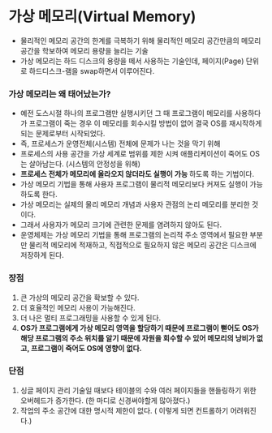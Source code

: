 <h1> 가상 메모리(Virtual Memory) </h1>

- 물리적인 메모리 공간의 한계를 극복하기 위해 물리적인 메모리 공간만큼의 메모리 공간을 학보하여 메모리 용량을 늘리는 기술
- 가상 메모리는 하드 디스크의 용량을 떼서 사용하는 기술인데, 페이지(Page) 단위로 하드디스크-램을 swap하면서 이루어진다.

<h3> 가상 메모리는 왜 태어났는가? </h3>

- 예전 도스시절 하나의 프로그램만 실행시키던 그 때 프로그램이 메모리를 사용하다가 프로그램이 죽는 경우 이 메모리를 회수시킬 방법이 없어 결국 OS를 재시작하게 되는 문제로부터 시작되었다.
- 즉, 프로세스가 운영전체(시스템) 전체에 문제가 나는 것을 막기 위해
- 프로세스의 사용 공간을 가상 세계로 범위를 제한 시켜 애플리케이션이 죽어도 OS는 살아남는다. (시스템의 안정성을 위해)
- <b> 프로세스 전체가 메모리에 올라오지 않더라도 실행이 가능 </b> 하도록 하는 기법이다.
- 가상 메모리 기법을 통해 사용자 프로그램이 물리적 메모리보다 커져도 실행이 가능하도록 한다.
- 가상 메모리는 실제의 물리 메모리 개념과 사용자 관점의 논리 메모리를 분리한 것이다.
- 그래서 사용자가 메모리 크기에 관련한 문제를 염려하지 않아도 된다.
- 운영체제는 가상 메모리 기법을 통해 프로그램의 논리적 주소 영역에서 필요한 부분만 물리적 메모리에 적재하고, 직접적으로 필요하지 않은 메모리 공간은 디스크에 저장하게 된다.

<h3> 장점 </h3>

1. 큰 가상의 메모리 공간을 확보할 수 있다.
2. 더 효율적인 메모리 사용이 가능해진다.
3. 더 나은 멀티 프로그래밍을 사용할 수 있게 된다.
4. <b> OS가 프로그램에게 가상 메모리 영역을 할당하기 때문에 프로그램이 뻗어도 OS가 해당 프로그램의 주소 위치를 알기 때문에 자원을 회수할 수 있어 메모리의 낭비가 없고, 프로그램이 죽어도 OS에 영향이 없다. </b>

<h3> 단점 </h3>

1. 싱글 페이지 관리 기술일 때보다 테이블의 수와 여러 페이지들을 핸들링하기 위한 오버헤드가 증가한다. (한 마디로 신경써야할게 많아졌다.)
2. 작업의 주소 공간에 대한 명시적 제한이 없다. ( 이렇게 되면 컨트롤하기 어려워진다.)
